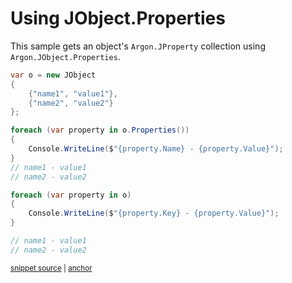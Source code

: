 # Using JObject.Properties

This sample gets an object's `Argon.JProperty` collection using `Argon.JObject.Properties`.

<!-- snippet: JObjectProperties -->
<a id='snippet-jobjectproperties'></a>
```cs
var o = new JObject
{
    {"name1", "value1"},
    {"name2", "value2"}
};

foreach (var property in o.Properties())
{
    Console.WriteLine($"{property.Name} - {property.Value}");
}
// name1 - value1
// name2 - value2

foreach (var property in o)
{
    Console.WriteLine($"{property.Key} - {property.Value}");
}

// name1 - value1
// name2 - value2
```
<sup><a href='/src/ArgonTests/Documentation/Samples/Linq/JObjectProperties.cs#L12-L35' title='Snippet source file'>snippet source</a> | <a href='#snippet-jobjectproperties' title='Start of snippet'>anchor</a></sup>
<!-- endSnippet -->
